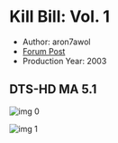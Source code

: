 # Kill Bill: Vol. 1

* Author: aron7awol
* [Forum Post](https://www.avsforum.com/threads/bass-eq-for-filtered-movies.2995212/post-56745448)
* Production Year: 2003

## DTS-HD MA 5.1

![img 0](https://fanart.tv/fanart/movies/24/moviethumb/kill-bill-vol-1-55072ea33c54f.jpg)

![img 1](https://i.imgur.com/f7cCvd5.png)


